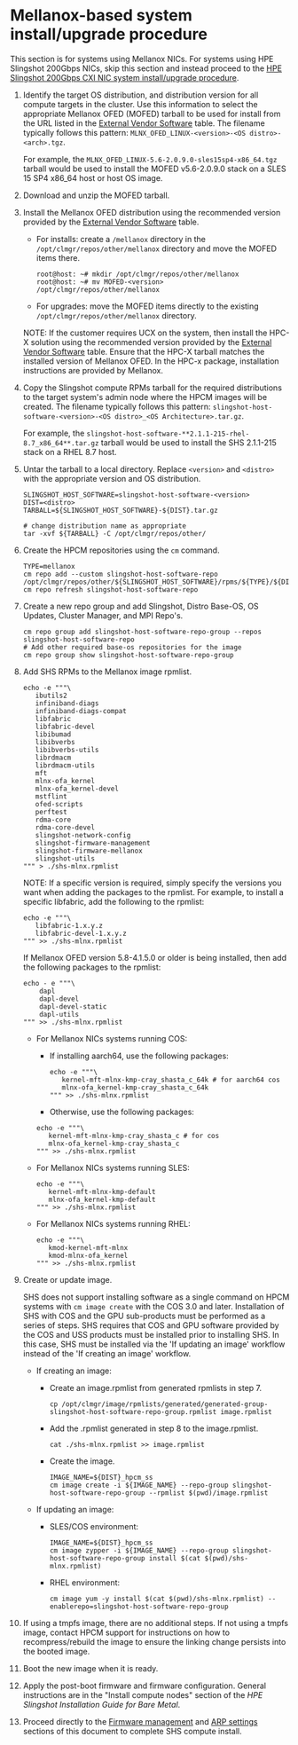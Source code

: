 # Mellanox-based system install/upgrade procedure

This section is for systems using Mellanox NICs.
For systems using HPE Slingshot 200Gbps NICs, skip this section and instead proceed to the [HPE Slingshot 200Gbps CXI NIC system install/upgrade procedure](HPE_Slingshot_200Gbps_cxi_nic_system_install_upgrade_procedure.md).

1. Identify the target OS distribution, and distribution version for all compute targets in the cluster. Use this information to select the appropriate Mellanox OFED (MOFED) tarball to be used for install from the URL listed in the [External Vendor Software](compute_install_prereqs.md#external-vendor-software) table. The filename typically follows this pattern: `MLNX_OFED_LINUX-<version>-<OS distro>-<arch>.tgz`.

   For example, the `MLNX_OFED_LINUX-5.6-2.0.9.0-sles15sp4-x86_64.tgz` tarball would be used to install the MOFED v5.6-2.0.9.0 stack on a SLES 15 SP4 x86_64 host or host OS image.

2. Download and unzip the MOFED tarball.

3. Install the Mellanox OFED distribution using the recommended version provided by the [External Vendor Software](compute_install_prereqs.md#external-vendor-software) table.

   - For installs: create a `/mellanox` directory in the `/opt/clmgr/repos/other/mellanox` directory and move the MOFED items there.

     ```screen
     root@host: ~# mkdir /opt/clmgr/repos/other/mellanox
     root@host: ~# mv MOFED-<version> /opt/clmgr/repos/other/mellanox
     ```

   - For upgrades: move the MOFED items directly to the existing `/opt/clmgr/repos/other/mellanox` directory.

   NOTE: If the customer requires UCX on the system, then install the HPC-X solution using the recommended version provided by the [External Vendor Software](compute_install_prereqs.md#external-vendor-software) table. Ensure that the HPC-X tarball matches the installed version of Mellanox OFED. In the HPC-x package, installation instructions are provided by Mellanox.

4. Copy the Slingshot compute RPMs tarball for the required distributions to the target system's admin node where the HPCM images will be created. The filename typically follows this pattern: `slingshot-host-software-<version>-<OS distro>_<OS Architecture>.tar.gz`.

   For example, the `slingshot-host-software-**2.1.1-215-rhel-8.7_x86_64**.tar.gz` tarball would be used to install the SHS 2.1.1-215 stack on a RHEL 8.7 host.

5. Untar the tarball to a local directory. Replace `<version>` and `<distro>` with the appropriate version and OS distribution.

   ```screen
   SLINGSHOT_HOST_SOFTWARE=slingshot-host-software-<version>
   DIST=<distro>
   TARBALL=${SLINGSHOT_HOST_SOFTWARE}-${DIST}.tar.gz

   # change distribution name as appropriate
   tar -xvf ${TARBALL} -C /opt/clmgr/repos/other/
   ```

6. Create the HPCM repositories using the `cm` command.

   ```screen
   TYPE=mellanox
   cm repo add --custom slingshot-host-software-repo /opt/clmgr/repos/other/${SLINGSHOT_HOST_SOFTWARE}/rpms/${TYPE}/${DIST}
   cm repo refresh slingshot-host-software-repo
   ```

7. Create a new repo group and add Slingshot, Distro Base-OS, OS Updates, Cluster Manager, and MPI Repo's.

   ```screen
   cm repo group add slingshot-host-software-repo-group --repos slingshot-host-software-repo
   # Add other required base-os repositories for the image
   cm repo group show slingshot-host-software-repo-group
   ```

8. Add SHS RPMs to the Mellanox image rpmlist.

   ```screen
   echo -e """\
      ibutils2
      infiniband-diags
      infiniband-diags-compat
      libfabric
      libfabric-devel
      libibumad
      libibverbs
      libibverbs-utils
      librdmacm
      librdmacm-utils
      mft
      mlnx-ofa_kernel
      mlnx-ofa_kernel-devel
      mstflint
      ofed-scripts
      perftest
      rdma-core
      rdma-core-devel
      slingshot-network-config
      slingshot-firmware-management
      slingshot-firmware-mellanox
      slingshot-utils
   """ > ./shs-mlnx.rpmlist
   ```

   NOTE: If a specific version is required, simply specify the versions you want when adding the packages to the rpmlist. For example, to install a specific libfabric, add the following to the rpmlist:

   ```screen
   echo -e """\
      libfabric-1.x.y.z
      libfabric-devel-1.x.y.z
   """ >> ./shs-mlnx.rpmlist
   ```

   If Mellanox OFED version 5.8-4.1.5.0 or older is being installed, then add the following packages to the rpmlist:

   ```screen
   echo - e """\
       dapl
       dapl-devel
       dapl-devel-static
       dapl-utils
   """ >> ./shs-mlnx.rpmlist
   ```

   - For Mellanox NICs systems running COS:

     - If installing aarch64, use the following packages:

       ```screen
       echo -e """\
          kernel-mft-mlnx-kmp-cray_shasta_c_64k # for aarch64 cos
          mlnx-ofa_kernel-kmp-cray_shasta_c_64k
       """ >> ./shs-mlnx.rpmlist
       ```

     - Otherwise, use the following packages:

     ```screen
     echo -e """\
        kernel-mft-mlnx-kmp-cray_shasta_c # for cos
        mlnx-ofa_kernel-kmp-cray_shasta_c
     """ >> ./shs-mlnx.rpmlist
     ```

   - For Mellanox NICs systems running SLES:

     ```screen
     echo -e """\
        kernel-mft-mlnx-kmp-default
        mlnx-ofa_kernel-kmp-default
     """ >> ./shs-mlnx.rpmlist
     ```

   - For Mellanox NICs systems running RHEL:

     ```screen
     echo -e """\
        kmod-kernel-mft-mlnx
        kmod-mlnx-ofa_kernel
     """ >> ./shs-mlnx.rpmlist
     ```

9. Create or update image.

   SHS does not support installing software as a single command on HPCM systems with `cm image create` with the COS 3.0 and later. Installation of SHS with COS and the GPU sub-products must be performed as a series of steps. SHS requires that COS and GPU software provided by the COS and USS products must be installed prior to installing SHS. In this case, SHS must be installed via the 'If updating an image' workflow instead of the 'If creating an image' workflow.

   - If creating an image:

     - Create an image.rpmlist from generated rpmlists in step 7.

       ```screen
       cp /opt/clmgr/image/rpmlists/generated/generated-group-slingshot-host-software-repo-group.rpmlist image.rpmlist
       ```

     - Add the .rpmlist generated in step 8 to the image.rpmlist.

       ```screen
       cat ./shs-mlnx.rpmlist >> image.rpmlist
       ```

     - Create the image.

       ```screen
       IMAGE_NAME=${DIST}_hpcm_ss
       cm image create -i ${IMAGE_NAME} --repo-group slingshot-host-software-repo-group --rpmlist $(pwd)/image.rpmlist
       ```

   - If updating an image:

     - SLES/COS environment:

       ```screen
       IMAGE_NAME=${DIST}_hpcm_ss
       cm image zypper -i ${IMAGE_NAME} --repo-group slingshot-host-software-repo-group install $(cat $(pwd)/shs-mlnx.rpmlist)
       ```

     - RHEL environment:

       ```screen
       cm image yum -y install $(cat $(pwd)/shs-mlnx.rpmlist) --enablerepo=slingshot-host-software-repo-group
       ```

10. If using a tmpfs image, there are no additional steps. If not using a tmpfs image, contact HPCM support for instructions on how to recompress/rebuild the image to ensure the linking change persists into the booted image.

11. Boot the new image when it is ready.

12. Apply the post-boot firmware and firmware configuration. General instructions are in the "Install compute nodes" section of the _HPE Slingshot Installation Guide for Bare Metal_.

13. Proceed directly to the [Firmware management](firmware_management.md) and [ARP settings](arp_settings.md) sections of this document to complete SHS compute install.